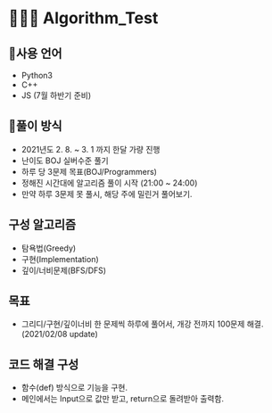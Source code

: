 # 👨🏻‍💻 Algorithm_Test

## 🔨사용 언어
- Python3
- C++ 
- JS (7월 하반기 준비)

## 💬풀이 방식
- 2021년도 2. 8. ~ 3. 1 까지 한달 가량 진행
- 난이도 BOJ 실버수준 풀기
- 하루 당 3문제 목표(BOJ/Programmers)
- 정해진 시간대에 알고리즘 풀이 시작 (21:00 ~ 24:00)
- 만약 하루 3문제 못 풀시, 해당 주에 밀린거 풀어보기.

## 구성 알고리즘
- 탐욕법(Greedy)
- 구현(Implementation)
- 깊이/너비문제(BFS/DFS)

## 목표
- 그리디/구현/깊이너비 한 문제씩 하루에 풀어서, 개강 전까지 100문제 해결.(2021/02/08 update)

## 코드 해결 구성
- 함수(def) 방식으로 기능을 구현.
- 메인에서는 Input으로 값만 받고, return으로 돌려받아 출력함.